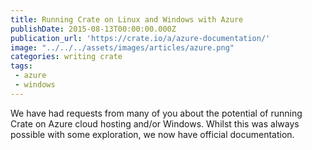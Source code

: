 ```yaml
---
title: Running Crate on Linux and Windows with Azure
publishDate: 2015-08-13T00:00:00.000Z
publication_url: 'https://crate.io/a/azure-documentation/'
image: "../../../assets/images/articles/azure.png"
categories: writing crate
tags:
 - azure
 - windows
---
```


We have had requests from many of you about the potential of running Crate on Azure cloud hosting and/or Windows. Whilst this was always possible with some exploration, we now have official documentation.
